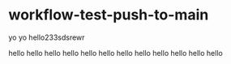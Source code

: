 # workflow-test-push-to-main
yo
yo
hello233sdsrewr

hello
hello
hello
hello
hello
hello
hello
hello
hello
hello
hello
hello
